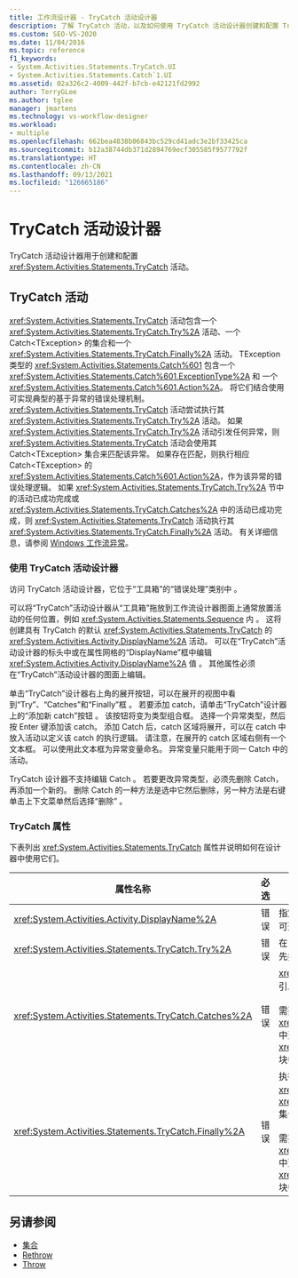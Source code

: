 ```yaml
---
title: 工作流设计器 - TryCatch 活动设计器
description: 了解 TryCatch 活动，以及如何使用 TryCatch 活动设计器创建和配置 TryCatch 活动。
ms.custom: SEO-VS-2020
ms.date: 11/04/2016
ms.topic: reference
f1_keywords:
- System.Activities.Statements.TryCatch.UI
- System.Activities.Statements.Catch`1.UI
ms.assetid: 02a326c2-4009-442f-b7cb-e42121fd2992
author: TerryGLee
ms.author: tglee
manager: jmartens
ms.technology: vs-workflow-designer
ms.workload:
- multiple
ms.openlocfilehash: 662bea4838b06843bc529cd41adc3e2bf33425ca
ms.sourcegitcommit: b12a38744db371d2894769ecf305585f9577792f
ms.translationtype: HT
ms.contentlocale: zh-CN
ms.lasthandoff: 09/13/2021
ms.locfileid: "126665186"
---
```

# <a name="trycatch-activity-designer"></a>TryCatch 活动设计器

TryCatch 活动设计器用于创建和配置 <xref:System.Activities.Statements.TryCatch> 活动。

## <a name="the-trycatch-activity"></a>TryCatch 活动
 <xref:System.Activities.Statements.TryCatch> 活动包含一个 <xref:System.Activities.Statements.TryCatch.Try%2A> 活动、一个 Catch\<TException> 的集合和一个 <xref:System.Activities.Statements.TryCatch.Finally%2A> 活动。 TException 类型的 <xref:System.Activities.Statements.Catch%601> 包含一个 <xref:System.Activities.Statements.Catch%601.ExceptionType%2A> 和 一个 <xref:System.Activities.Statements.Catch%601.Action%2A>。 将它们结合使用可实现典型的基于异常的错误处理机制。 <xref:System.Activities.Statements.TryCatch> 活动尝试执行其 <xref:System.Activities.Statements.TryCatch.Try%2A> 活动。 如果 <xref:System.Activities.Statements.TryCatch.Try%2A> 活动引发任何异常，则 <xref:System.Activities.Statements.TryCatch> 活动会使用其 Catch<TException\> 集合来匹配该异常。 如果存在匹配，则执行相应 Catch\<TException> 的 <xref:System.Activities.Statements.Catch%601.Action%2A>，作为该异常的错误处理逻辑。 如果 <xref:System.Activities.Statements.TryCatch.Try%2A> 节中的活动已成功完成或 <xref:System.Activities.Statements.TryCatch.Catches%2A> 中的活动已成功完成，则 <xref:System.Activities.Statements.TryCatch> 活动执行其 <xref:System.Activities.Statements.TryCatch.Finally%2A> 活动。 有关详细信息，请参阅 [Windows 工作流异常](/dotnet/framework/windows-workflow-foundation/exceptions)。

### <a name="using-the-trycatch-activity-designer"></a>使用 TryCatch 活动设计器

访问 TryCatch 活动设计器，它位于“工具箱”的“错误处理”类别中  。

可以将“TryCatch”活动设计器从“工具箱”拖放到工作流设计器图面上通常放置活动的任何位置，例如 <xref:System.Activities.Statements.Sequence> 内 。 这将创建具有 TryCatch 的默认 <xref:System.Activities.Statements.TryCatch> 的 <xref:System.Activities.Activity.DisplayName%2A> 活动。 可以在“TryCatch”活动设计器的标头中或在属性网格的“DisplayName”框中编辑 <xref:System.Activities.Activity.DisplayName%2A> 值 。 其他属性必须在“TryCatch”活动设计器的图面上编辑。

单击“TryCatch”设计器右上角的展开按钮，可以在展开的视图中看到“Try”、“Catches”和“Finally”框   。 若要添加 catch，请单击“TryCatch”设计器上的“添加新 catch”按钮 。 该按钮将变为类型组合框。 选择一个异常类型，然后按 Enter 键添加该 catch。 添加 Catch 后，catch 区域将展开，可以在 catch 中放入活动以定义该 catch 的执行逻辑。 请注意，在展开的 catch 区域右侧有一个文本框。 可以使用此文本框为异常变量命名。 异常变量只能用于同一 Catch 中的活动。

TryCatch 设计器不支持编辑 Catch 。 若要更改异常类型，必须先删除 Catch，再添加一个新的。 删除 Catch 的一种方法是选中它然后删除，另一种方法是右键单击上下文菜单然后选择“删除” 。

### <a name="the-trycatch-properties"></a>TryCatch 属性

下表列出 <xref:System.Activities.Statements.TryCatch> 属性并说明如何在设计器中使用它们。

|属性名称|必选|使用情况|
|-|--------------|-|
|<xref:System.Activities.Activity.DisplayName%2A>|错误|指定 <xref:System.Activities.Statements.TryCatch> 活动的可选友好名称。 默认值是 TryCatch。|
|<xref:System.Activities.Statements.TryCatch.Try%2A>|错误|在 <xref:System.Activities.Statements.TryCatch> 执行时首先执行的活动。|
|<xref:System.Activities.Statements.TryCatch.Catches%2A>|错误|<xref:System.Activities.Statements.TryCatch.Try%2A> 活动引发异常时要检查的 Catch 元素的集合。<br /><br /> 需要在 <xref:System.Activities.Statements.TryCatch.Catches%2A> 中至少添加一个活动或在 <xref:System.Activities.Statements.TryCatch.Finally%2A> 块中添加一个活动。|
|<xref:System.Activities.Statements.TryCatch.Finally%2A>|错误|执行完 <xref:System.Activities.Statements.TryCatch.Try%2A> 以及 <xref:System.Activities.Statements.TryCatch.Catches%2A> 集合中的任何必要活动时要执行的活动。<br /><br /> 需要在 <xref:System.Activities.Statements.TryCatch.Catches%2A> 中至少添加一个活动或在 <xref:System.Activities.Statements.TryCatch.Finally%2A> 块中添加一个活动。|

## <a name="see-also"></a>另请参阅

- [集合](../workflow-designer/collection-activity-designers.md)
- [Rethrow](../workflow-designer/rethrow-activity-designer.md)
- [Throw](../workflow-designer/throw-activity-designer.md)
